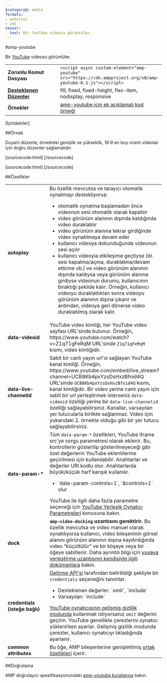 ```yaml
---
$category@: media
formats:
- websites
- ads
teaser:
  text: Bir YouTube videosu görüntüler.
---
```



<!--- Reformatted by Reftar! for AMP (go/reftar) on 2019-06-13 -->
<!---
       Copyright 2016 The AMP HTML Authors. All Rights Reserved.

       Licensed under the Apache License, Version 2.0 (the "License");
     you may not use this file except in compliance with the License.
     You may obtain a copy of the License at

     http://www.apache.org/licenses/LICENSE-2.0

     Unless required by applicable law or agreed to in writing, software
     distributed under the License is distributed on an "AS-IS" BASIS,
     WITHOUT WARRANTIES OR CONDITIONS OF ANY KIND, either express or implied.
     See the License for the specific language governing permissions and
     limitations under the License.
-->

#amp-youtube

Bir [YouTube](https://www.youtube.com/) videosu görüntüler.

<table>
  <tr>
    <td width="40%"><strong>Zorunlu Komut Dosyası</strong></td>
    <td><code>&lt;script async custom-element="amp-youtube" src="https://cdn.ampproject.org/v0/amp-youtube-0.1.js">&lt;/script></code></td>
  </tr>
  <tr>
    <td class="col-fourty"><strong><a href="https://www.ampproject.org/docs/guides/responsive/control_layout.html">Desteklenen Düzenler</a></strong></td>
    <td>fill, fixed, fixed-height, flex-item, nodisplay, responsive</td>
  </tr>
  <tr>
    <td width="40%"><strong>Örnekler</strong></td>
    <td><a href="https://ampbyexample.com/components/amp-youtube/">amp-youtube için ek açıklamalı kod örneği</a></td>
  </tr>
</table>

[İçindekiler]

##Örnek

Duyarlı düzenle, örnekteki genişlik ve yükseklik, 16:9 en boy oranlı videolar için doğru düzenler sağlamalıdır:

[sourcecode:html]
<amp-youtube
    data-videoid="mGENRKrdoGY"
    layout="responsive"
    width="480" height="270"></amp-youtube>
  [/sourcecode]

  [sourcecode:html]
  <amp-youtube
      id="myLiveChannel"
      data-live-channelid="UCB8Kb4pxYzsDsHxzBfnid4Q"
      width="358"
      height="204"
      layout="responsive">
    <amp-img
      src="https://i.ytimg.com/vi/Wm1fWz-7nLQ/hqdefault_live.jpg"
      placeholder
      layout="fill"
      />
  </amp-youtube>
  [/sourcecode]

##Özellikler

<table>
  <tr>
    <td width="40%"><strong>autoplay</strong></td>
    <td>Bu özellik mevcutsa ve tarayıcı otomatik oynatmayı destekliyorsa:
      <ul>
        <li>otomatik oynatma başlamadan önce videonun sesi otomatik olarak kapatılır
        </li>
        <li>video görünüm alanının dışında kaldığında video duraklatılır
        </li>
        <li>video görünüm alanına tekrar girdiğinde video oynatılmaya devam eder
        </li>
        <li>kullanıcı videoya dokunduğunda videonun sesi açılır
        </li>
        <li>kullanıcı videoyla etkileşime geçtiyse (ör. sesi kapatma/açma, duraklatma/devam ettirme vb.) ve video görünüm alanının dışında kaldıysa veya görünüm alanına girdiyse videonun durumu, kullanıcının bıraktığı şekilde kalır. Örneğin, kullanıcı videoyu duraklattıktan sonra videoyu görünüm alanının dışına çıkarır ve ardından, videoya geri dönerse video duraklatılmış olarak kalır.
        </li>
      </ul></td>
    </tr>
    <tr>
      <td width="40%"><strong>data-videoid</strong></td>
      <td>YouTube video kimliği, her YouTube video sayfası URL'sinde bulunur.
          Örneğin, https://www.youtube.com/watch?v=Z1q71gFeRqM URL'sinde <code>Z1q71gFeRqM</code> kısmı, video kimliğidir.</td>
      </tr>
      <tr>
        <td width="40%"><strong>data-live-channelid</strong></td>
        <td>Sabit bir canlı yayın url'si sağlayan YouTube kanal kimliği. Örneğin, https://www.youtube.com/embed/live_stream?channel=UCB8Kb4pxYzsDsHxzBfnid4Q URL'sinde <code>UCB8Kb4pxYzsDsHxzBfnid4Q</code> kısmı, kanal kimliğidir. Bir video yerine canlı yayın için sabit bir url yerleştirmek isterseniz <code>data-videoid</code> özelliği yerine bir <code>data-live-channelid</code> özelliği sağlayabilirsiniz. Kanallar, varsayılan yer tutucularla birlikte sağlanmaz. Video için yukarıdaki 2. örnekte olduğu gibi bir yer tutucu sağlayabilirsiniz.</td>
      </tr>
      <tr>
        <td width="40%"><strong>data-param-*</strong></td>
        <td>Tüm <code>data-param-*</code> özellikleri, YouTube iframe src'ye sorgu parametresi olarak eklenir. Bu, kontrollerin gösterilip gösterilmeyeceği gibi özel değerlerin YouTube eklentilerine geçirilmesi için kullanılabilir.
            Anahtarlar ve değerler URI kodlu olur. Anahtarlarda büyük/küçük harf karışık kullanılır.
            <ul>
            <li>`data-param-controls=1`, `&amp;controls=1` olur</li>
          </ul>
          YouTube ile ilgili daha fazla parametre seçeneği için <a href="https://developers.google.com/youtube/player_parameters">YouTube Yerleşik Oynatıcı Parametreleri</a> konusuna bakın.
        </td>
      </tr>
      <tr>
        <td width="40%"><strong>dock</strong></td>
        <td><strong><code>amp-video-docking</code> uzantısını gerektirir.</strong> Bu özellik mevcutsa ve video manuel olarak oynatılıyorsa kullanıcı, video bileşeninin görsel alanını görünüm alanının dışına kaydırdığında video “küçültülür” ve bir köşeye veya bir öğeye sabitlenir.
            Daha ayrıntılı bilgi için <a href="https://github.com/ampproject/amphtml/blob/master/extensions/amp-video-docking/amp-video-docking.md">yuvaya yerleştirme uzantısının kendisiyle ilgili dokümanlara</a> bakın.</td>
        </tr>
        <tr>
          <td width="40%"><strong>credentials (isteğe bağlı)</strong></td>
          <td><a href="https://fetch.spec.whatwg.org/">Getirme API'si</a> tarafından belirtildiği şekliyle bir <code>credentials</code> seçeneğini tanımlar.
            <ul>
              <li>Desteklenen değerler: `omit`, `include`</li>
              <li>Varsayılan: `include`</li>
            </ul>
            <a href="http://www.google.com/support/youtube/bin/answer.py?answer=141046">YouTube oynatıcısının gelişmiş gizlilik modunda</a> kullanmak istiyorsanız <code>omit</code> değerini geçirin.
                YouTube genellikle çerezlerini oynatıcı yüklenirken ayarlar. Gelişmiş gizlilik modunda çerezler, kullanıcı oynatıcıyı tıkladığında ayarlanır.</td>
            </tr>
            <tr>
              <td width="40%"><strong>common attributes</strong></td>
              <td>Bu öğe, AMP bileşenlerine genişletilmiş <a href="https://www.ampproject.org/docs/reference/common_attributes">ortak özellikleri</a> içerir.</td>
            </tr>
          </table>

##Doğrulama

AMP doğrulayıcı spesifikasyonundaki [amp-youtube kurallarına](https://github.com/ampproject/amphtml/blob/master/extensions/amp-youtube/validator-amp-youtube.protoascii) bakın.
